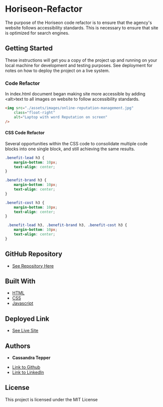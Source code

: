 # Horiseon-Refactor

The purpose of the Horiseon code refactor is to ensure that the agency's website follows accessibility standards. This is necessary to ensure that site is optimized for search engines. 

## Getting Started

These instructions will get you a copy of the project up and running on your local machine for development and testing purposes. See deployment for notes on how to deploy the project on a live system.

### Code Refactor 

In index.html document began making site more accessible by adding &lt;alt&gt;text to all images on website to follow accessibility standards.  
``` html
<img src="./assets/images/online-reputation-management.jpg" 
    class="float-right" 
    alt="Laptop with word Reputation on screen" 
/>
```

#### CSS Code Refactor
Several opportunities within the CSS code to consolidate multiple code blocks into one single block, and still achieving the same results.
``` css
.benefit-lead h3 {
    margin-bottom: 10px;
    text-align: center;
}

.benefit-brand h3 {
    margin-bottom: 10px;
    text-align: center;
}

.benefit-cost h3 {
    margin-bottom: 10px;
    text-align: center;
}
```

``` CSS
 .benefit-lead h3, .benefit-brand h3, .benefit-cost h3 {
    margin-bottom: 10px;
    text-align: center;
}
 ```

## GitHub Repository
* [See Repository Here](https://github.com/CTep09/Horiseon-Refactor)

## Built With

* [HTML](https://developer.mozilla.org/en-US/docs/Web/HTML)
* [CSS](https://developer.mozilla.org/en-US/docs/Web/CSS)
* [Javascript](https://developer.mozilla.org/en-US/docs/Web/JavaScript)

## Deployed Link

* [See Live Site](https://ctep09.github.io/Horiseon-Refactor/)


## Authors

* **Cassandra Tepper** 

- [Link to Github](https://github.com/CTep09)
- [Link to LinkedIn](https://www.linkedin.com/in/cassie-tepper/)

## License

This project is licensed under the MIT License 

